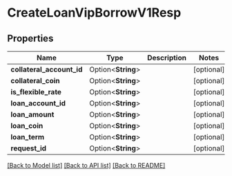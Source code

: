 # CreateLoanVipBorrowV1Resp

## Properties

Name | Type | Description | Notes
------------ | ------------- | ------------- | -------------
**collateral_account_id** | Option<**String**> |  | [optional]
**collateral_coin** | Option<**String**> |  | [optional]
**is_flexible_rate** | Option<**String**> |  | [optional]
**loan_account_id** | Option<**String**> |  | [optional]
**loan_amount** | Option<**String**> |  | [optional]
**loan_coin** | Option<**String**> |  | [optional]
**loan_term** | Option<**String**> |  | [optional]
**request_id** | Option<**String**> |  | [optional]

[[Back to Model list]](../README.md#documentation-for-models) [[Back to API list]](../README.md#documentation-for-api-endpoints) [[Back to README]](../README.md)


